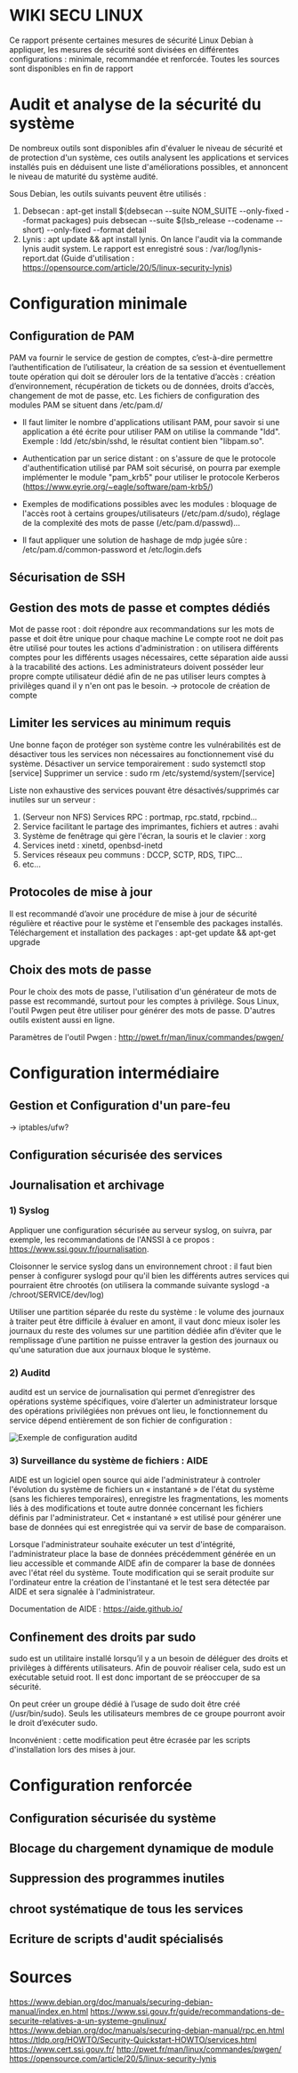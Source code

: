 # WIKI SECU LINUX	
Ce rapport présente certaines mesures de sécurité Linux Debian à appliquer, les mesures de sécurité sont divisées en différentes configurations : minimale, recommandée et renforcée.
Toutes les sources sont disponibles en fin de rapport

# Audit et analyse de la sécurité du système

De nombreux outils sont disponibles afin d'évaluer le niveau de sécurité et de protection d'un système, ces outils analysent les applications et services installés puis en déduisent une liste d'améliorations possibles, et annoncent le niveau de maturité du système audité.

Sous Debian, les outils suivants peuvent être utilisés :
1. Debsecan : apt-get install $(debsecan --suite NOM_SUITE --only-fixed --format packages) puis debsecan --suite $(lsb_release --codename --short) --only-fixed --format detail
2. Lynis : apt update && apt install lynis. On lance l'audit via la commande lynis audit system. Le rapport est enregistré sous : /var/log/lynis-report.dat (Guide d'utilisation : https://opensource.com/article/20/5/linux-security-lynis)


# Configuration minimale
## Configuration de PAM

PAM va fournir le service de gestion de comptes, c’est-à-dire permettre l’authentification de l’utilisateur, la création de sa session et éventuellement toute opération qui doit se dérouler lors de la tentative d’accès : création d’environnement, récupération de tickets ou de données, droits d’accès, changement de mot de passe, etc.
Les fichiers de configuration des modules PAM se situent dans /etc/pam.d/

- Il faut limiter le nombre d'applications utilisant PAM, pour savoir si une application a été écrite pour utiliser PAM on utilise la commande "ldd". Exemple : ldd /etc/sbin/sshd, le résultat contient bien "libpam.so".

- Authentication par un serice distant : on s'assure de que le protocole d'authentification utilisé par PAM soit sécurisé, on pourra par exemple implémenter le module "pam_krb5" pour utiliser le protocole Kerberos (https://www.eyrie.org/~eagle/software/pam-krb5/)

- Exemples de modifications possibles avec les modules : bloquage de l'accès root à certains groupes/utilisateurs (/etc/pam.d/sudo), réglage de la complexité des mots de passe (/etc/pam.d/passwd)...

- Il faut appliquer une solution de hashage de mdp jugée sûre : /etc/pam.d/common-password et /etc/login.defs

## Sécurisation de SSH

## Gestion des mots de passe et comptes dédiés

Mot de passe root : doit répondre aux recommandations sur les mots de passe et doit être unique pour chaque machine
Le compte root ne doit pas être utilisé pour toutes les actions d'administration : on utilisera différents comptes pour les différents usages nécessaires, cette séparation aide aussi à la tracabilité des actions.
Les administrateurs doivent posséder leur propre compte utilisateur dédié afin de ne pas utiliser leurs comptes à privilèges quand il y n'en ont pas le besoin.
-> protocole de création de compte

## Limiter les services au minimum requis

Une bonne façon de protéger son système contre les vulnérabilités est de désactiver tous les services non nécessaires au fonctionnement visé du système.
Désactiver un service temporairement : sudo systemctl stop [service]
Supprimer un service : sudo rm /etc/systemd/system/[service]

Liste non exhaustive des services pouvant être désactivés/supprimés car inutiles sur un serveur :
1. (Serveur non NFS) Services RPC : portmap, rpc.statd, rpcbind...
2. Service facilitant le partage des imprimantes, fichiers et autres : avahi 
3. Système de fenêtrage qui gère l'écran, la souris et le clavier : xorg
4. Services inetd : xinetd, openbsd-inetd
5. Services réseaux peu communs : DCCP, SCTP, RDS, TIPC...
6. etc...


## Protocoles de mise à jour

Il est recommandé d’avoir une procédure de mise à jour de sécurité régulière et réactive pour le système et l'ensemble des packages installés.
Téléchargement et installation des packages : apt-get update && apt-get upgrade

## Choix des mots de passe

Pour le choix des mots de passe, l'utilisation d'un générateur de mots de passe est recommandé, surtout pour les comptes à privilège.
Sous Linux, l'outil Pwgen peut être utiliser pour générer des mots de passe. D'autres outils existent aussi en ligne.

Paramètres de l'outil Pwgen : http://pwet.fr/man/linux/commandes/pwgen/

# Configuration intermédiaire

## Gestion et Configuration d'un pare-feu

-> iptables/ufw?

## Configuration sécurisée des services

## Journalisation et archivage

### 1) Syslog

Appliquer une configuration sécurisée au serveur syslog, on suivra, par exemple, les recommandations de l'ANSSI à ce propos : https://www.ssi.gouv.fr/journalisation.

Cloisonner le service syslog dans un environnement chroot : il faut bien penser à configurer syslogd pour qu'il bien les différents autres services qui pourraient être chrootés (on utilisera la commande suivante syslogd -a /chroot/SERVICE/dev/log)

Utiliser une partition séparée du reste du système : le volume des journaux à traiter peut être difficile à évaluer en amont, il vaut donc mieux isoler les journaux du reste des volumes sur une partition dédiée afin d’éviter que le remplissage d’une partition ne puisse entraver la gestion des journaux ou qu'une saturation due aux journaux bloque le système.

### 2) Auditd

auditd est un service de journalisation qui permet d’enregistrer des opérations système spécifiques, voire d’alerter un administrateur lorsque des opérations privilégiées non prévues ont lieu, le fonctionnement du service dépend entièrement de son fichier de configuration :

![Exemple de configuration auditd](./images/auditd.png)

### 3) Surveillance du système de fichiers : AIDE

AIDE est un logiciel open source qui aide l'administrateur à controler l'évolution du système de fichiers un « instantané » de l'état du système (sans les fichieres temporaires), enregistre les fragmentations, les moments liés à des modifications et toute autre donnée concernant les fichiers définis par l'administrateur. Cet « instantané » est utilisé pour générer une base de données qui est enregistrée qui va servir de base de comparaison.

Lorsque l'administrateur souhaite exécuter un test d'intégrité, l'administrateur place la base de données précédemment générée en un lieu accessible et commande AIDE afin de comparer la base de données avec l'état réel du système. Toute modification qui se serait produite sur l'ordinateur entre la création de l'instantané et le test sera détectée par AIDE et sera signalée à l'administrateur.

Documentation de AIDE : https://aide.github.io/

## Confinement des droits par sudo

sudo est un utilitaire installé lorsqu’il y a un besoin de déléguer des droits et privilèges à différents utilisateurs.
Afin de pouvoir réaliser cela, sudo est un exécutable setuid root. Il est donc important de se préoccuper de sa sécurité.

On peut créer un groupe dédié à l’usage de sudo doit être créé (/usr/bin/sudo). Seuls les utilisateurs membres de ce groupe pourront avoir le droit d’exécuter sudo.

Inconvénient : cette modification peut être écrasée par les scripts d'installation lors des mises à jour.

# Configuration renforcée

## Configuration sécurisée du système

## Blocage du chargement dynamique de module

## Suppression des programmes inutiles

## chroot systématique de tous les services

## Ecriture de scripts d'audit spécialisés

# Sources

https://www.debian.org/doc/manuals/securing-debian-manual/index.en.html
https://www.ssi.gouv.fr/guide/recommandations-de-securite-relatives-a-un-systeme-gnulinux/
https://www.debian.org/doc/manuals/securing-debian-manual/rpc.en.html
https://tldp.org/HOWTO/Security-Quickstart-HOWTO/services.html
https://www.cert.ssi.gouv.fr/
http://pwet.fr/man/linux/commandes/pwgen/
https://opensource.com/article/20/5/linux-security-lynis 
